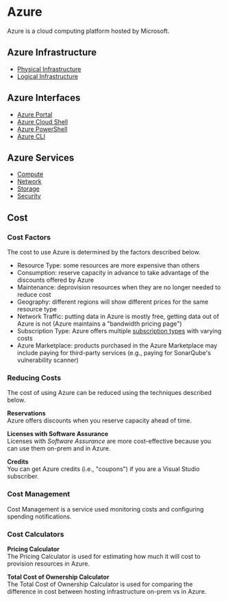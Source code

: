 # Azure
Azure is a cloud computing platform hosted by Microsoft. 

## Azure Infrastructure
* [Physical Infrastructure](/cloud/azure/infrastructure/physical/README.md)
* [Logical Infrastructure](/cloud/azure/infrastructure/logical/README.md)

## Azure Interfaces
* [Azure Portal](/cloud/azure/interfaces/portal/README.md)
* [Azure Cloud Shell](/cloud/azure/interfaces/cloud-shell/README.md)
* [Azure PowerShell](/cloud/azure/interfaces/powershell/README.md)
* [Azure CLI](/cloud/azure/interfaces/cli/README.md)

## Azure Services
* [Compute](/cloud/azure/services/compute/README.md)
* [Network](/cloud/azure/services/network/README.md)
* [Storage](/cloud/azure/services/storage/README.md)
* [Security](/cloud/azure/services/security/README.md)

## Cost 
### Cost Factors
The cost to use Azure is determined by the factors described below. 
* Resource Type: some resources are more expensive than others 
* Consumption: reserve capacity in advance to take advantage of the discounts offered by Azure
* Maintenance: deprovision resources when they are no longer needed to reduce cost 
* Geography: different regions will show different prices for the same resource type 
* Network Traffic: putting data in Azure is mostly free, getting data out of Azure is not (Azure maintains a "bandwidth pricing page")
* Subscription Type: Azure offers multiple [subscription types](/cloud/azure/infrastructure/logical/README.md#subscription-types) with varying costs
* Azure Marketplace: products purchased in the Azure Marketplace may include paying for third-party services (e.g., paying for SonarQube's vulnerability scanner)

### Reducing Costs
The cost of using Azure can be reduced using the techniques described below. 

**Reservations**  
Azure offers discounts when you reserve capacity ahead of time. 

**Licenses with Software Assurance**  
Licenses with *Software Assurance* are more cost-effective because you can use them on-prem and in Azure. 

**Credits**  
You can get Azure credits (i.e., "coupons") if you are a Visual Studio subscriber. 

### Cost Management
Cost Management is a service used monitoring costs and configuring spending notifications. 

### Cost Calculators
**Pricing Calculator**   
The Pricing Calculator is used for estimating how much it will cost to provision resources in Azure. 

**Total Cost of Ownership Calculator**  
The Total Cost of Ownership Calculator is used for comparing the difference in cost between hosting infrastructure on-prem vs in Azure. 

